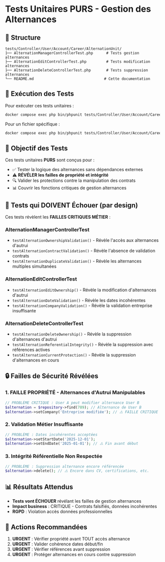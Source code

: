 # Tests Unitaires PURS - Gestion des Alternances

## 📁 Structure
```
tests/Controller/User/Account/Career/AlternationUnit/
├── AlternationManagerControllerTest.php      # Tests gestion alternances
├── AlternationEditControllerTest.php         # Tests modification alternances
├── AlternationDeleteControllerTest.php       # Tests suppression alternances
└── README.md                                # Cette documentation
```

## 🚀 Exécution des Tests

Pour exécuter ces tests unitaires :
```bash
docker compose exec php bin/phpunit tests/Controller/User/Account/Career/AlternationUnit --testdox
```

Pour un fichier spécifique :
```bash
docker compose exec php bin/phpunit tests/Controller/User/Account/Career/AlternationUnit/AlternationManagerControllerTest.php --testdox
```

## 🎯 Objectif des Tests

Ces tests unitaires **PURS** sont conçus pour :
- ✅ Tester la logique des alternances sans dépendances externes
- ⚠️ **RÉVÉLER les failles de propriété et intégrité** 
- 🔍 Valider les protections contre la manipulation des contrats
- 📊 Couvrir les fonctions critiques de gestion alternances

## 🚨 Tests qui DOIVENT Échouer (par design)

Ces tests révèlent les **FAILLES CRITIQUES MÉTIER** :

### AlternationManagerControllerTest
- `testAlternationOwnershipValidation()` - Révèle l'accès aux alternances d'autrui
- `testAlternationContractValidation()` - Révèle l'absence de validation contrats
- `testAlternationDuplicateValidation()` - Révèle les alternances multiples simultanées

### AlternationEditControllerTest  
- `testAlternationEditOwnership()` - Révèle la modification d'alternances d'autrui
- `testAlternationDateValidation()` - Révèle les dates incohérentes
- `testAlternationCompanyValidation()` - Révèle la validation entreprise insuffisante

### AlternationDeleteControllerTest
- `testAlternationDeleteOwnership()` - Révèle la suppression d'alternances d'autrui
- `testAlternationReferentialIntegrity()` - Révèle la suppression avec références actives
- `testAlternationCurrentProtection()` - Révèle la suppression d'alternances en cours

## 🔒 Failles de Sécurité Révélées

### 1. FAILLE PROPRIÉTÉ - Alternances d'Autrui Manipulables
```php
// PROBLÈME CRITIQUE : User A peut modifier alternance User B
$alternation = $repository->find(789); // Alternance de User B
$alternation->setCompany('Entreprise modifiée'); // ⚠️ FAILLE CRITIQUE
```

### 2. Validation Métier Insuffisante
```php
// PROBLÈME : Dates incohérentes acceptées
$alternation->setStartDate('2025-12-01');
$alternation->setEndDate('2025-01-01'); // ⚠️ Fin avant début
```

### 3. Intégrité Référentielle Non Respectée
```php
// PROBLÈME : Suppression alternance encore référencée
$alternation->delete(); // ⚠️ Encore dans CV, certifications, etc.
```

## 📊 Résultats Attendus

- **Tests vont ÉCHOUER** révélant les failles de gestion alternances
- **Impact business** : CRITIQUE - Contrats falsifiés, données incohérentes
- **RGPD** : Violation accès données professionnelles

## 🎯 Actions Recommandées

1. **URGENT** : Vérifier propriété avant TOUT accès alternance
2. **URGENT** : Valider cohérence dates début/fin
3. **URGENT** : Vérifier références avant suppression
4. **URGENT** : Protéger alternances en cours contre suppression
